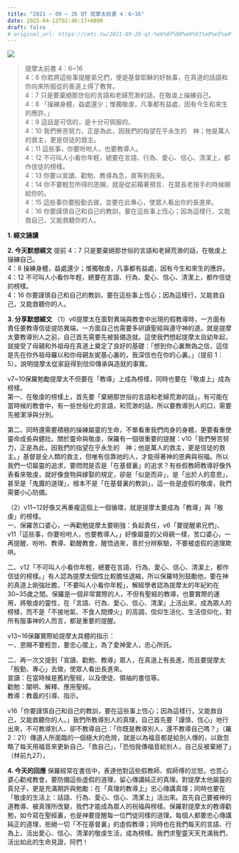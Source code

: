 ```yaml
---
title: "2021 – 09 – 26 QT 提摩太前書 4：6~16"
date: 2025-04-12T02:46:17+0800
draft: false
# original_url: https://cmtc.tw/2021-09-26-qt-%e6%8f%90%e6%91%a9%e5%a4%aa%e5%89%8d%e6%9b%b8-4%ef%bc%9a616
---
```


![](/images/qt.jpg)
> 提摩太前書 4：6\~16  
> 4：6 你若將這些事提醒弟兄們，便是基督耶穌的好執事，在真道的話語和你向來所服從的善道上得了教育。  
> 4：7 只是要棄絕那世俗的言語和老婦荒渺的話，在敬虔上操練自己。  
> 4：8 「操練身體，益處還少；惟獨敬虔，凡事都有益處，因有今生和來生的應許。」  
> 4：9 這話是可信的，是十分可佩服的。  
> 4：10 我們勞苦努力，正是為此，因我們的指望在乎永生的　神；他是萬人的救主，更是信徒的救主。  
> 4：11 這些事，你要吩咐人，也要教導人。  
> 4：12 不可叫人小看你年輕，總要在言語、行為、愛心、信心、清潔上，都作信徒的榜樣。  
> 4：13 你要以宣讀、勸勉、教導為念，直等到我來。  
> 4：14 你不要輕忽所得的恩賜，就是從前藉著預言、在眾長老按手的時候賜給你的。  
> 4：15 這些事你要殷勤去做，並要在此專心，使眾人看出你的長進來。  
> 4：16 你要謹慎自己和自己的教訓，要在這些事上恆心；因為這樣行，又能救自己，又能救聽你的人。

**1. 經文誦讀**

**2.  今天默想經文**
提前 4：7 只是要棄絕那世俗的言語和老婦荒渺的話，在敬虔上操練自己。  
4：8 操練身體，益處還少；惟獨敬虔，凡事都有益處，因有今生和來生的應許。  
4：12 不可叫人小看你年輕，總要在言語、行為、愛心、信心、清潔上，都作信徒的榜樣。  
4：16 你要謹慎自己和自己的教訓，要在這些事上恆心；因為這樣行，又能救自己，又能救聽你的人。

**3. 分享默想經文**
（1）v6提摩太在面對異端與教會中出現的假教導時，一方面有責任要教導信徒提防異端，一方面自己也需要多研讀聖經與遵守神的道。就是提摩太要教導別人之前，自己首先需要先被裝備造就。這使我們想起提摩太自幼年起，就接受了母親和外祖母在真道上奠定了良好的基礎：「想到你心裏無偽之信，這信是先在你外祖母羅以和你母親友妮基心裏的，我深信也在你的心裏。」（提前 1：5）。說明提摩太從家庭得到信仰傳承與造就的事實。

v7\~10保羅勉勵提摩太不但要在「教導」上成為榜樣，同時也要在「敬虔上」成為榜樣。  
第一、在敬虔的榜樣上，首先要「棄絕那世俗的言語和老婦荒渺的話」，有可能在當時候的教會中，有一些世俗化的言語，和荒渺的話，所以要教導別人的口，需要先被潔淨與分別。

第二、同時還需要積極的操練屬靈的生命，不單看重我們肉身的身體，更要看重使靈命成長與健壯。關於靈命與敬虔，保羅有一個很重要的提醒：v10「我們勞苦努力，正是為此，因我們的指望在乎永生的　神；他是萬人的救主，更是信徒的救主。」基督是全人類的救主，但唯有信靠祂的人，才能得著神的恩典與祝福。所以我們一切屬靈的追求，要問問是否是「在基督裏」的追求？有些假教師教導好像外表看來敬虔，就好像食物與嫁娶的規定，卻是「似是而非」，是「出於人的意思」，甚至是「鬼魔的道理」，根本不是「在基督裏的教訓」，這一些是虛假的敬虔，我們需要小心防備。

（2）v11\~12好像又再重複這個上一個循環，就是提摩太要成為「教導」與「敬虔」的榜樣。  
一、保羅苦口婆心，一再勸勉提摩太要剛強：負起責任，v6「要提醒弟兄們」、v11「這些事，你要吩咐人，也要教導人。」好像屬靈的父母親一樣，苦口婆心，一再提醒、吩咐、教導、勸醒教會，醒悟過來，善於分辨察驗，不要被虛假的道理欺哄。

二、v12「不可叫人小看你年輕，總要在言語、行為、愛心、信心、清潔上，都作信徒的榜樣。」有人認為提摩太個性比較膽怯退縮，所以保羅特別鼓勵他，要在神的真道上剛強壯膽，「不要叫人小看你年輕」，解經學者認為提摩太的年紀約在30\~35歲之間。保羅是一個非常實際的人，不但有聖經的教導，也要實際的運用，將敬虔的靈性，在「言語、行為、愛心、信心、清潔」上活出來，成為眾人的榜樣，而不是「不接地氣、不食人間煙火」的高調，信仰生活化、生活信仰化，對所有服事神的人而言，都是重要的提醒。

v13\~16保羅實際給提摩太具體的指示：  
一、恩賜不要輕忽，要忠心擺上，為了愛神愛人，忠心所託。

二、再一次又提到「宣讀、勸勉、教導」眾人，在真道上有長進，而且要提摩太「殷勤、專心」去做，使眾人看出長進來。  
宣讀：在當時候是舊約聖經，以及使徒、領袖的書信等。  
勸勉：闡明、解釋、應用聖經。  
教導：教義的引導、指示。

v16「你要謹慎自己和自己的教訓，要在這些事上恆心；因為這樣行，又能救自己，又能救聽你的人。」我們所教導別人的真理，自己首先要「謹慎、恆心」地行出來，不可教導別人、卻不教導自己：「你既是教導別人，還不教導自己嗎？」（羅2：21）傳道人所面臨的一個極大的危險，就是以為福音都是給別人傳的，以致忽略了每天用福音來更新自己、「救自己」，「恐怕我傳福音給別人，自己反被棄絕了」（林前九27）。

**4. 今天的回應**
保羅經常在書信中，表達他對這些假教師、假師傅的忿怒，也苦心婆心勸戒教會，要防備這些虛假的道理，留心傳講純正的真理。對提摩太他屬靈的真兒子，更是充滿期許與勉勵：在「真理的教導上」忠心傳講真理；同時也要在「敬虔的生活上：話語、行為、愛心、信心、清潔上」活出來。首先自己要被神的道教導、被真理所改變，我們才能成為眾人的祝福與榜樣。保羅對提摩太的教導勸勉，如今寫在聖經裏，也是神要提醒每一位門徒同樣的道理。每個人都要忠心傳講純正的道理，拒絕一切「不在基督裏」的虛假教導；同時也在我們每天的言語、行為上，活出愛心、信心、清潔的敬虔生活，成為榜樣。我們求聖靈天天充滿我們，活出如此的生命見證，阿們！
